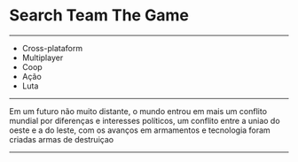 # Search Team The Game


-----


* Cross-plataform
* Multiplayer
* Coop
* Ação
* Luta



-----


Em um futuro não muito distante, o mundo entrou em mais um conflito mundial por diferenças e interesses políticos, um conflito entre a uniao do oeste e a do leste, com os avanços em armamentos e tecnologia foram criadas armas de destruiçao 


-----

